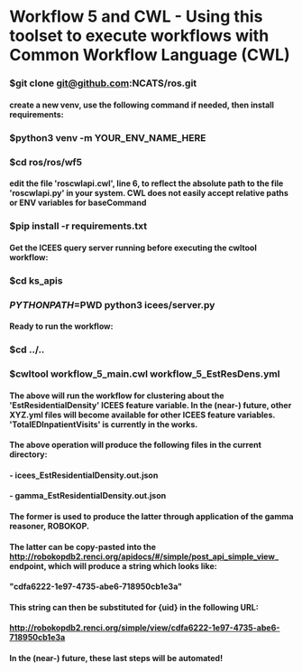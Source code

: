 # Workflow 5 and CWL - Using this toolset to execute workflows with Common Workflow Language (CWL)

### $git clone git@github.com:NCATS/ros.git

#### create a new venv, use the following command if needed, then install requirements:

### $python3 venv -m YOUR_ENV_NAME_HERE

### $cd ros/ros/wf5

#### edit the file 'roscwlapi.cwl', line 6, to reflect the absolute path to the file 'roscwlapi.py' in your system. CWL does not easily accept relative paths or ENV variables for baseCommand

### $pip install -r requirements.txt

#### Get the ICEES query server running before executing the cwltool workflow:

### $cd ks_apis
### $PYTHONPATH=$PWD python3 icees/server.py

#### Ready to run the workflow:

### $cd ../..
### $cwltool workflow_5_main.cwl workflow_5_EstResDens.yml

#### The above will run the workflow for clustering about the 'EstResidentialDensity' ICEES feature variable. In the (near-) future, other XYZ.yml files will become available for other ICEES feature variables. 'TotalEDInpatientVisits' is currently in the works.

#### The above operation will produce the following files in the current directory:
####    - icees_EstResidentialDensity.out.json
####    - gamma_EstResidentialDensity.out.json

#### The former is used to produce the latter through application of the gamma reasoner, ROBOKOP.

#### The latter can be copy-pasted into the http://robokopdb2.renci.org/apidocs/#/simple/post_api_simple_view_ endpoint, which will produce a string which looks like: 

#### "cdfa6222-1e97-4735-abe6-718950cb1e3a"

#### This string can then be substituted for {uid} in the following URL:

#### http://robokopdb2.renci.org/simple/view/cdfa6222-1e97-4735-abe6-718950cb1e3a

#### In the (near-) future, these last steps will be automated!